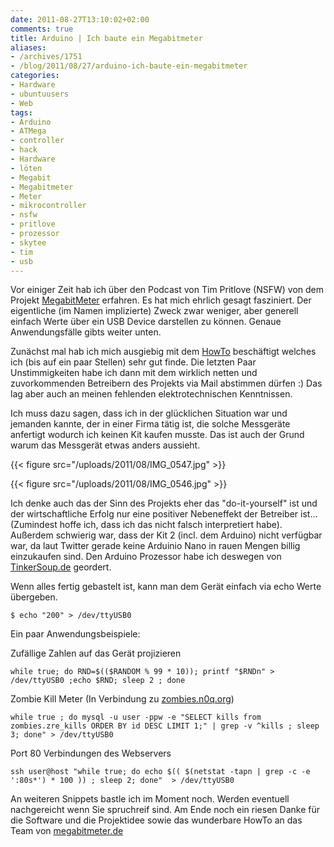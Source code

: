 ```yaml
---
date: 2011-08-27T13:10:02+02:00
comments: true
title: Arduino | Ich baute ein Megabitmeter
aliases:
- /archives/1751
- /blog/2011/08/27/arduino-ich-baute-ein-megabitmeter
categories:
- Hardware
- ubuntuusers
- Web
tags:
- Arduino
- ATMega
- controller
- hack
- Hardware
- löten
- Megabit
- Megabitmeter
- Meter
- mikrocontroller
- nsfw
- pritlove
- prozessor
- skytee
- tim
- usb
---
```


Vor einiger Zeit hab ich über den Podcast von Tim Pritlove (NSFW) von dem
Projekt [MegabitMeter]( http://megabitmeter.de) erfahren. Es hat mich
ehrlich gesagt fasziniert. Der eigentliche (im Namen implizierte) Zweck
zwar weniger, aber generell einfach Werte über ein USB Device darstellen
zu können. Genaue Anwendungsfälle gibts weiter unten.

Zunächst mal hab ich mich ausgiebig mit dem
[HowTo](http://megabitmeter.de/2010/12/megabitmeter-%E2%80%93-bandwidth-meter-diy-kit-howto/)
beschäftigt welches ich (bis auf ein paar Stellen) sehr gut finde. Die
letzten Paar Unstimmigkeiten habe ich dann mit dem wirklich netten und
zuvorkommenden Betreibern des Projekts via Mail abstimmen dürfen :) Das lag
aber auch an meinen fehlenden elektrotechnischen Kenntnissen.

Ich muss dazu sagen, dass ich in der glücklichen Situation war und jemanden
kannte, der in einer Firma tätig ist, die solche Messgeräte anfertigt
wodurch ich keinen Kit kaufen musste. Das ist auch der Grund warum das
Messgerät etwas anders aussieht.

{{< figure src="/uploads/2011/08/IMG_0547.jpg" >}}

{{< figure src="/uploads/2011/08/IMG_0546.jpg" >}}

Ich denke auch das der Sinn des Projekts eher das "do-it-yourself" ist und
der wirtschaftliche Erfolg nur eine positiver Nebeneffekt der Betreiber
ist... (Zumindest hoffe ich, dass ich das nicht falsch interpretiert habe).
Außerdem schwierig war, dass der Kit 2 (incl. dem Arduino) nicht verfügbar
war, da laut Twitter gerade keine Arduinio Nano in rauen Mengen billig
einzukaufen sind. Den Arduino Prozessor habe ich deswegen von
[TinkerSoup.de](http://tinkersoup.de) geordert.

Wenn alles fertig gebastelt ist, kann man dem Gerät einfach via echo Werte
übergeben.

```
$ echo "200" > /dev/ttyUSB0
```

Ein paar Anwendungsbeispiele:

Zufällige Zahlen auf das Gerät projizieren

```
while true; do RND=$(($RANDOM % 99 * 10)); printf "$RNDn" > /dev/ttyUSB0 ;echo $RND; sleep 2 ; done
```

Zombie Kill Meter (In Verbindung zu [zombies.n0q.org](http://zombies.n0q.org))

```
while true ; do mysql -u user -ppw -e "SELECT kills from zombies.zre_kills ORDER BY id DESC LIMIT 1;" | grep -v ^kills ; sleep 3; done" > /dev/ttyUSB0
```

Port 80 Verbindungen des Webservers

```
ssh user@host "while true; do echo $(( $(netstat -tapn | grep -c -e ':80s*') * 100 )) ; sleep 2; done"  > /dev/ttyUSB0
```

An weiteren Snippets bastle ich im Moment noch. Werden eventuell
nachgereicht wenn Sie spruchreif sind. Am Ende noch ein riesen Danke für
die Software und die Projektidee sowie das wunderbare HowTo an das Team von
[megabitmeter.de](http://megabitmeter.de)
